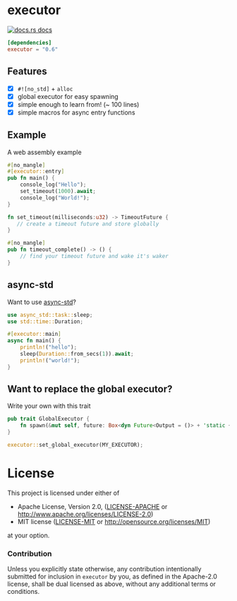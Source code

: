 # executor

<a href="https://docs.rs/executor"><img src="https://img.shields.io/badge/docs-latest-blue.svg?style=flat-square" alt="docs.rs docs" /></a>

```toml
[dependencies]
executor = "0.6"
```
## Features
- [x] `#![no_std]` + `alloc`
- [x] global executor for easy spawning
- [x] simple enough to learn from! (~ 100 lines)
- [x] simple macros for async entry functions

## Example

A web assembly example

```rust
#[no_mangle]
#[executor::entry]
pub fn main() {
    console_log("Hello");
    set_timeout(1000).await;
    console_log("World!");
}

fn set_timeout(milliseconds:u32) -> TimeoutFuture {
   // create a timeout future and store globally
}

#[no_mangle]
pub fn timeout_complete() -> () {
    // find your timeout future and wake it's waker
}
```

## async-std

Want to use [async-std](https://async.rs/)?

```rust
use async_std::task::sleep;
use std::time::Duration;

#[executor::main]
async fn main() {
    println!("hello");
    sleep(Duration::from_secs(1)).await;
    println!("world!");
}
```

## Want to replace the global executor?

Write your own with this trait

```rust
pub trait GlobalExecutor {
    fn spawn(&mut self, future: Box<dyn Future<Output = ()> + 'static + Send + Unpin>);
}
```

```rust
executor::set_global_executor(MY_EXECUTOR);
```

# License

This project is licensed under either of

 * Apache License, Version 2.0, ([LICENSE-APACHE](LICENSE-APACHE) or
   http://www.apache.org/licenses/LICENSE-2.0)
 * MIT license ([LICENSE-MIT](LICENSE-MIT) or
   http://opensource.org/licenses/MIT)

at your option.

### Contribution

Unless you explicitly state otherwise, any contribution intentionally submitted
for inclusion in `executor` by you, as defined in the Apache-2.0 license, shall be
dual licensed as above, without any additional terms or conditions.
